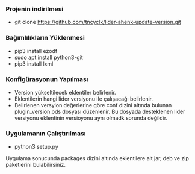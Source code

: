 ### Projenin indirilmesi
- git clone https://github.com/tncyclk/lider-ahenk-update-version.git

### Bağımlılıkların Yüklenmesi
- pip3 install ezodf
- sudo apt install python3-git
- pip3 install lxml

### Konfigürasyonun Yapılması
- Version yükseltilecek eklentiler belirlenir.
- Eklentilerin hangi lider versiyonu ile çalışacağı belirlenir.
- Belirlenen versyion değerlerine göre conf dizini altında bulunan plugin_version.ods dosyası düzenlenir. Bu dosyada desteklenen lider versiyonu eklentinin versioyonu aynı olmadk sorunda değildir.


### Uygulamanın Çalıştırılması
- python3 setup.py

Uygulama sonucunda packages dizini altında eklentilere ait jar, deb ve zip paketlerini bulabilirsiniz.
